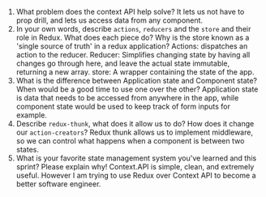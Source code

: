 1. What problem does the context API help solve?
It lets us not have to prop drill, and lets us access data from any component.
1. In your own words, describe `actions`, `reducers` and the `store` and their role in Redux. What does each piece do? Why is the store known as a 'single source of truth' in a redux application?
Actions: dispatches an action to the reducer.
Reducer: Simplifies changing state by having all changes go through here,
and leave the actual state immutable, returning a new array.
store: A wrapper containing the state of the app.
1. What is the difference between Application state and Component state? When would be a good time to use one over the other?
Application state is data that needs to be accessed from anywhere in the app,
while component state would be used to keep track of form inputs for example.
1. Describe `redux-thunk`, what does it allow us to do? How does it change our `action-creators`?
Redux thunk allows us to implement middleware, so we can control what happens 
when a component is between two states.
1. What is your favorite state management system you've learned and this sprint? Please explain why!
Context.API is simple, clean, and extremely useful. However I am trying to use Redux
over Context API to become a better software engineer.
